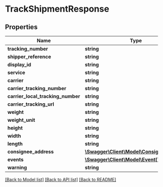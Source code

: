 # TrackShipmentResponse

## Properties
Name | Type | Description | Notes
------------ | ------------- | ------------- | -------------
**tracking_number** | **string** |  | [optional] 
**shipper_reference** | **string** |  | [optional] 
**display_id** | **string** |  | [optional] 
**service** | **string** |  | [optional] 
**carrier** | **string** |  | [optional] 
**carrier_tracking_number** | **string** |  | [optional] 
**carrier_local_tracking_number** | **string** |  | [optional] 
**carrier_tracking_url** | **string** |  | [optional] 
**weight** | **string** |  | [optional] 
**weight_unit** | **string** |  | [optional] 
**height** | **string** |  | [optional] 
**width** | **string** |  | [optional] 
**length** | **string** |  | [optional] 
**consignee_address** | [**\Swagger\Client\Model\ConsigneeAddress**](ConsigneeAddress.md) |  | [optional] 
**events** | [**\Swagger\Client\Model\Event[]**](Event.md) |  | [optional] 
**warning** | **string** |  | [optional] 

[[Back to Model list]](../../README.md#documentation-for-models) [[Back to API list]](../../README.md#documentation-for-api-endpoints) [[Back to README]](../../README.md)

